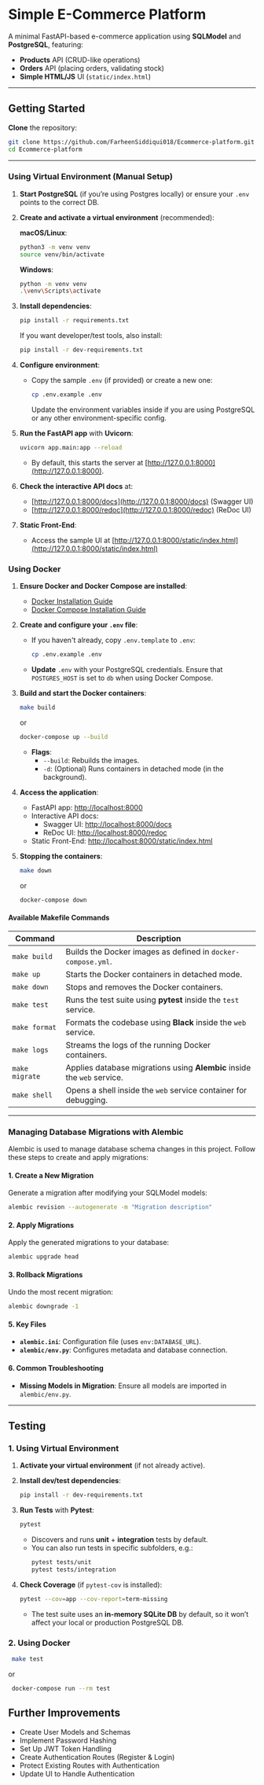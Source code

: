 # Simple E-Commerce Platform

A minimal FastAPI-based e-commerce application using **SQLModel** and **PostgreSQL**, featuring:
- **Products** API (CRUD-like operations)
- **Orders** API (placing orders, validating stock)
- **Simple HTML/JS** UI (`static/index.html`)

---

## Getting Started

**Clone** the repository:
   ```bash
   git clone https://github.com/FarheenSiddiqui018/Ecommerce-platform.git
   cd Ecommerce-platform
   ```
---

### Using Virtual Environment (Manual Setup)

1. **Start PostgreSQL** (if you’re using Postgres locally) or ensure your `.env` points to the correct DB.

2. **Create and activate a virtual environment** (recommended):

   **macOS/Linux**:
   ```bash
   python3 -m venv venv
   source venv/bin/activate
   ```
   **Windows**:
   ```bash
   python -m venv venv
   .\venv\Scripts\activate
   ```

3. **Install dependencies**:
   ```bash
   pip install -r requirements.txt
   ```

   If you want developer/test tools, also install:
   ```bash
   pip install -r dev-requirements.txt
   ```
4. **Configure environment**:

   - Copy the sample `.env` (if provided) or create a new one:
     ```bash
     cp .env.example .env
     ```
     Update the environment variables inside if you are using PostgreSQL or any other environment-specific config.  

5. **Run the FastAPI app** with **Uvicorn**:
    ```bash
    uvicorn app.main:app --reload
    ```
    - By default, this starts the server at [http://127.0.0.1:8000](http://127.0.0.1:8000).

6. **Check the interactive API docs** at:
    - [http://127.0.0.1:8000/docs](http://127.0.0.1:8000/docs) (Swagger UI)
    - [http://127.0.0.1:8000/redoc](http://127.0.0.1:8000/redoc) (ReDoc UI)

7. **Static Front-End**:
    - Access the sample UI at [http://127.0.0.1:8000/static/index.html](http://127.0.0.1:8000/static/index.html)

### Using Docker

1. **Ensure Docker and Docker Compose are installed**:
    - [Docker Installation Guide](https://docs.docker.com/get-docker/)
    - [Docker Compose Installation Guide](https://docs.docker.com/compose/install/)

2. **Create and configure your `.env` file**:
    - If you haven't already, copy `.env.template` to `.env`:
      ```bash
      cp .env.example .env
      ```
    - **Update** `.env` with your PostgreSQL credentials. Ensure that `POSTGRES_HOST` is set to `db` when using Docker Compose.

3. **Build and start the Docker containers**:
    ```bash
    make build
    ```
    or
    ```bash
    docker-compose up --build
    ```
    - **Flags**:
        - `--build`: Rebuilds the images.
        - `-d`: (Optional) Runs containers in detached mode (in the background).

4. **Access the application**:
    - FastAPI app: [http://localhost:8000](http://localhost:8000)
    - Interactive API docs:
        - Swagger UI: [http://localhost:8000/docs](http://localhost:8000/docs)
        - ReDoc UI: [http://localhost:8000/redoc](http://localhost:8000/redoc)
    - Static Front-End: [http://localhost:8000/static/index.html](http://localhost:8000/static/index.html)

5. **Stopping the containers**:
      ```bash
      make down
      ```
      or
      ```bash
      docker-compose down
      ```

#### Available Makefile Commands

| Command           | Description                                                        |
|-------------------|--------------------------------------------------------------------|
| `make build`      | Builds the Docker images as defined in `docker-compose.yml`.       |
| `make up`         | Starts the Docker containers in detached mode.                     |
| `make down`       | Stops and removes the Docker containers.                          |
| `make test`       | Runs the test suite using **pytest** inside the `test` service.    |
| `make format`     | Formats the codebase using **Black** inside the `web` service.      |
| `make logs`       | Streams the logs of the running Docker containers.                 |
| `make migrate`    | Applies database migrations using **Alembic** inside the `web` service. |
| `make shell`      | Opens a shell inside the `web` service container for debugging.    |

---

### Managing Database Migrations with Alembic

Alembic is used to manage database schema changes in this project. Follow these steps to create and apply migrations:

#### 1. **Create a New Migration**
Generate a migration after modifying your SQLModel models:
```bash
alembic revision --autogenerate -m "Migration description"
```

#### 2. **Apply Migrations**
Apply the generated migrations to your database:
```bash
alembic upgrade head
```

#### 3. **Rollback Migrations**
Undo the most recent migration:
```bash
alembic downgrade -1
```

#### 5. **Key Files**
- **`alembic.ini`**: Configuration file (uses `env:DATABASE_URL`).
- **`alembic/env.py`**: Configures metadata and database connection.

#### 6. **Common Troubleshooting**
- **Missing Models in Migration**: Ensure all models are imported in `alembic/env.py`.

---

## Testing

### 1. Using Virtual Environment

1. **Activate your virtual environment** (if not already active).

2. **Install dev/test dependencies**:
    ```bash
    pip install -r dev-requirements.txt
    ```

3. **Run Tests** with **Pytest**:
    ```bash
    pytest
    ```
    - Discovers and runs **unit** + **integration** tests by default.
    - You can also run tests in specific subfolders, e.g.:
      ```bash
      pytest tests/unit
      pytest tests/integration
      ```

4. **Check Coverage** (if `pytest-cov` is installed):
    ```bash
    pytest --cov=app --cov-report=term-missing
    ```
    - The test suite uses an **in-memory SQLite DB** by default, so it won’t affect your local or production PostgreSQL DB.

### 2. Using Docker
   ```bash
    make test
   ```
   or
   ```bash
    docker-compose run --rm test
   ```

## Further Improvements
- Create User Models and Schemas
- Implement Password Hashing
- Set Up JWT Token Handling
- Create Authentication Routes (Register & Login)
- Protect Existing Routes with Authentication
- Update UI to Handle Authentication
